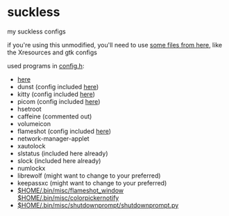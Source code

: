# suckless
my suckless configs

if you're using this unmodified, you'll need to use [some files from here](https://github.com/mekb-turtle/configs), like the Xresources and gtk configs

used programs in [config.h](https://github.com/mekb-turtle/suckless/blob/main/dwm/config.h):
- [here](https://github.com/mekb-turtle/configs/#readme)
- dunst (config included [here](https://github.com/mekb-turtle/configs/blob/main/home/mekb/.config/dunst/dunstrc))
- kitty (config included [here](https://github.com/mekb-turtle/configs/blob/main/home/mekb/.config/kitty/kitty.conf))
- picom (config included [here](https://github.com/mekb-turtle/configs/blob/main/home/mekb/.config/picom.conf))
- hsetroot
- caffeine (commented out)
- volumeicon
- flameshot (config included [here](https://github.com/mekb-turtle/configs/blob/main/home/mekb/.config/flameshot/flameshot.ini))
- network-manager-applet
- xautolock
- slstatus (included here already)
- slock (included here already)
- numlockx
- librewolf (might want to change to your preferred)
- keepassxc (might want to change to your preferred)
- [$HOME/.bin/misc/flameshot_window $HOME/.bin/misc/colorpickernotify](https://gist.github.com/mekb-turtle/288af4251b43cfe2becf06590da7f1a2)
- [$HOME/.bin/misc/shutdownprompt/shutdownprompt.py](https://github.com/mekb-turtle/shutdownprompt/blob/main/shutdownprompt.py)
